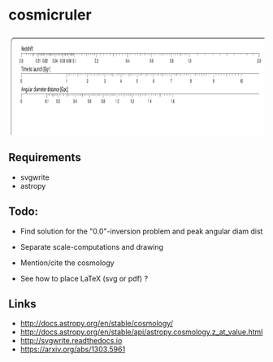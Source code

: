 # cosmicruler


<img src="./demo.svg" width="800" height="200">

## Requirements

- svgwrite
- astropy


## Todo:

- Find solution for the "0.0"-inversion problem and peak angular diam dist

- Separate scale-computations and drawing
- Mention/cite the cosmology 
- See how to place LaTeX (svg or pdf) ?

## Links

- http://docs.astropy.org/en/stable/cosmology/
- http://docs.astropy.org/en/stable/api/astropy.cosmology.z_at_value.html
- http://svgwrite.readthedocs.io
- https://arxiv.org/abs/1303.5961


